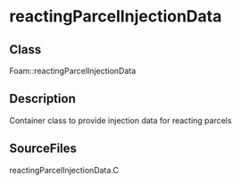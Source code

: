 # reactingParcelInjectionData 
## Class
Foam::reactingParcelInjectionData

## Description
Container class to provide injection data for reacting parcels

## SourceFiles
reactingParcelInjectionData.C

